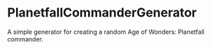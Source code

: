 # PlanetfallCommanderGenerator
A simple generator for creating a random Age of Wonders: Planetfall commander. 
